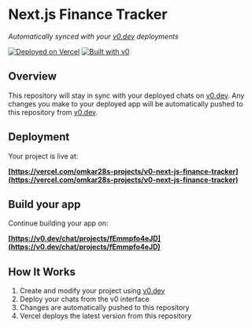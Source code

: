 # Next.js Finance Tracker

*Automatically synced with your [v0.dev](https://v0.dev) deployments*

[![Deployed on Vercel](https://img.shields.io/badge/Deployed%20on-Vercel-black?style=for-the-badge&logo=vercel)](https://vercel.com/omkar28s-projects/v0-next-js-finance-tracker)
[![Built with v0](https://img.shields.io/badge/Built%20with-v0.dev-black?style=for-the-badge)](https://v0.dev/chat/projects/fEmmpfo4eJD)

## Overview

This repository will stay in sync with your deployed chats on [v0.dev](https://v0.dev).
Any changes you make to your deployed app will be automatically pushed to this repository from [v0.dev](https://v0.dev).

## Deployment

Your project is live at:

**[https://vercel.com/omkar28s-projects/v0-next-js-finance-tracker](https://vercel.com/omkar28s-projects/v0-next-js-finance-tracker)**

## Build your app

Continue building your app on:

**[https://v0.dev/chat/projects/fEmmpfo4eJD](https://v0.dev/chat/projects/fEmmpfo4eJD)**

## How It Works

1. Create and modify your project using [v0.dev](https://v0.dev)
2. Deploy your chats from the v0 interface
3. Changes are automatically pushed to this repository
4. Vercel deploys the latest version from this repository